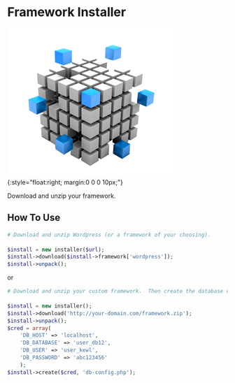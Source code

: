 # Framework Installer

![Framework Installer](framework.png "Framework Installer"){:style="float:right; margin:0 0 0 10px;"}

Download and unzip your framework.

## How To Use
```php
# Download and unzip Wordpress (or a framework of your choosing).

$install = new installer($url);
$install->download($install->framework['wordpress']);
$install->unpack();
```
or
```php
# Download and unzip your custom framework.  Then create the database connection file.

$install = new installer();
$install->download('http://your-domain.com/framework.zip');
$install->unpack();
$cred = array(
	'DB_HOST' => 'localhost', 
	'DB_DATABASE' => 'user_db12', 
	'DB_USER' => 'user_kewl', 
	'DB_PASSWORD' => 'abc123456'
	);
$install->create($cred, 'db-config.php');
```